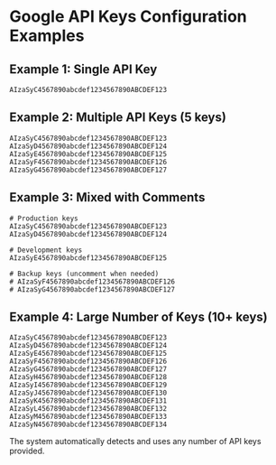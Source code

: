 # Google API Keys Configuration Examples

## Example 1: Single API Key
```
AIzaSyC4567890abcdef1234567890ABCDEF123
```

## Example 2: Multiple API Keys (5 keys)
```
AIzaSyC4567890abcdef1234567890ABCDEF123
AIzaSyD4567890abcdef1234567890ABCDEF124
AIzaSyE4567890abcdef1234567890ABCDEF125
AIzaSyF4567890abcdef1234567890ABCDEF126
AIzaSyG4567890abcdef1234567890ABCDEF127
```

## Example 3: Mixed with Comments
```
# Production keys
AIzaSyC4567890abcdef1234567890ABCDEF123
AIzaSyD4567890abcdef1234567890ABCDEF124

# Development keys  
AIzaSyE4567890abcdef1234567890ABCDEF125

# Backup keys (uncomment when needed)
# AIzaSyF4567890abcdef1234567890ABCDEF126
# AIzaSyG4567890abcdef1234567890ABCDEF127
```

## Example 4: Large Number of Keys (10+ keys)
```
AIzaSyC4567890abcdef1234567890ABCDEF123
AIzaSyD4567890abcdef1234567890ABCDEF124
AIzaSyE4567890abcdef1234567890ABCDEF125
AIzaSyF4567890abcdef1234567890ABCDEF126
AIzaSyG4567890abcdef1234567890ABCDEF127
AIzaSyH4567890abcdef1234567890ABCDEF128
AIzaSyI4567890abcdef1234567890ABCDEF129
AIzaSyJ4567890abcdef1234567890ABCDEF130
AIzaSyK4567890abcdef1234567890ABCDEF131
AIzaSyL4567890abcdef1234567890ABCDEF132
AIzaSyM4567890abcdef1234567890ABCDEF133
AIzaSyN4567890abcdef1234567890ABCDEF134
```

The system automatically detects and uses any number of API keys provided.